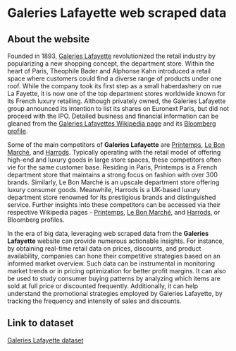 # Galeries Lafayette web scraped data 

## About the website

Founded in 1893, [Galeries Lafayette](https://www.galerieslafayette.com/) revolutionized the retail industry by popularizing a new shopping concept, the department store. Within the heart of Paris, Theophile Bader and Alphonse Kahn introduced a retail space where customers could find a diverse range of products under one roof. While the company took its first step as a small haberdashery on rue La Fayette, it is now one of the top department stores worldwide known for its French luxury retailing. Although privately owned, the Galeries Lafayette group announced its intention to list its shares on Euronext Paris, but did not proceed with the IPO. Detailed business and financial information can be gleaned from the [Galeries Lafayettes Wikipedia page](https://en.wikipedia.org/wiki/Galeries_Lafayette) and its [Bloomberg profile](https://www.bloomberg.com/profile/company/GL:FP).

Some of the main competitors of **Galeries Lafayette** are [Printemps](https://www.printempsfrance.com/), [Le Bon Marché](https://www.24sevres.com/en-us/le-bon-marche/vu-au-bon-marche), and [Harrods](https://www.harrods.com/). Typically operating with the retail model of offering high-end and luxury goods in large store spaces, these competitors often vie for the same customer base. Residing in Paris, Printemps is a French department store that maintains a strong focus on fashion with over 300 brands. Similarly, Le Bon Marché is an upscale department store offering luxury consumer goods. Meanwhile, Harrods is a UK-based luxury department store renowned for its prestigious brands and distinguished service. Further insights into these competitors can be accessed via their respective Wikipedia pages - [Printemps](https://en.wikipedia.org/wiki/Printemps), [Le Bon Marché](https://en.wikipedia.org/wiki/Le_Bon_Marché), and [Harrods](https://en.wikipedia.org/wiki/Harrods), or Bloomberg profiles.

In the era of big data, leveraging web scraped data from the **Galeries Lafayette** website can provide numerous actionable insights. For instance, by obtaining real-time retail data on prices, discounts, and product availability, companies can hone their competitive strategies based on an informed market overview. Such data can be instrumental in monitoring market trends or in pricing optimization for better profit margins. It can also be used to study consumer buying patterns by analyzing which items are sold at full price or discounted frequently. Additionally, it can help understand the promotional strategies employed by Galeries Lafayette, by tracking the frequency and intensity of sales and discounts.


## Link to **dataset**

[Galeries Lafayette dataset](https://www.databoutique.com/buy-data-list-subset/Galeries%20Lafayette%20web%20scraped%20data/r/rec7CFGdRwTlg2yvP)
